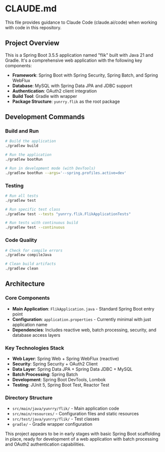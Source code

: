 # CLAUDE.md

This file provides guidance to Claude Code (claude.ai/code) when working with code in this repository.

## Project Overview

This is a Spring Boot 3.5.5 application named "flik" built with Java 21 and Gradle. It's a comprehensive web application with the following key components:

- **Framework**: Spring Boot with Spring Security, Spring Batch, and Spring WebFlux
- **Database**: MySQL with Spring Data JPA and JDBC support
- **Authentication**: OAuth2 client integration
- **Build Tool**: Gradle with wrapper
- **Package Structure**: `yunrry.flik` as the root package

## Development Commands

### Build and Run
```bash
# Build the application
./gradlew build

# Run the application
./gradlew bootRun

# Run in development mode (with DevTools)
./gradlew bootRun --args='--spring.profiles.active=dev'
```

### Testing
```bash
# Run all tests
./gradlew test

# Run specific test class
./gradlew test --tests "yunrry.flik.FlikApplicationTests"

# Run tests with continuous build
./gradlew test --continuous
```

### Code Quality
```bash
# Check for compile errors
./gradlew compileJava

# Clean build artifacts
./gradlew clean
```

## Architecture

### Core Components
- **Main Application**: `FlikApplication.java` - Standard Spring Boot entry point
- **Configuration**: `application.properties` - Currently minimal with just application name
- **Dependencies**: Includes reactive web, batch processing, security, and database access layers

### Key Technologies Stack
- **Web Layer**: Spring Web + Spring WebFlux (reactive)
- **Security**: Spring Security + OAuth2 Client
- **Data Layer**: Spring Data JPA + Spring Data JDBC + MySQL
- **Batch Processing**: Spring Batch
- **Development**: Spring Boot DevTools, Lombok
- **Testing**: JUnit 5, Spring Boot Test, Reactor Test

### Directory Structure
- `src/main/java/yunrry/flik/` - Main application code
- `src/main/resources/` - Configuration files and static resources
- `src/test/java/yunrry/flik/` - Test classes
- `gradle/` - Gradle wrapper configuration

This project appears to be in early stages with basic Spring Boot scaffolding in place, ready for development of a web application with batch processing and OAuth2 authentication capabilities.